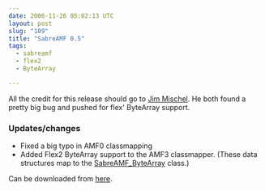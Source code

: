 ```yaml
---
date: 2006-11-26 05:02:13 UTC
layout: post
slug: "109"
title: "SabreAMF 0.5"
tags:
  - sabreamf
  - flex2
  - ByteArray

---
```

<p>All the credit for this release should go to <a href="http://www.mischel.com/">Jim Mischel</a>. He both found a pretty big bug and pushed for flex' ByteArray support.</p>

<h3>Updates/changes</h3>

<ul>
  <li>Fixed a big typo in AMF0 classmapping</li>
  <li>Added Flex2 ByteArray support to the AMF3 classmapper. (These data structures map to the <a href="http://www.rooftopsolutions.nl/code/?p=SabreAMF&amp;a=s&amp;file=/SabreAMF/ByteArray.php">SabreAMF_ByteArray</a> class.)</li>
</ul>

<p>Can be downloaded from <a href="http://www.rooftopsolutions.nl/code/?a=d&amp;p=SabreAMF">here</a>.</p>
